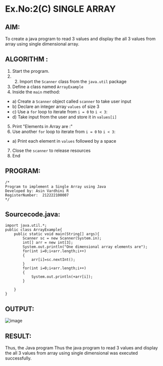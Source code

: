 # Ex.No:2(C)    SINGLE ARRAY

## AIM:
To create a java program to read 3 values and display the all 3 values from array using single dimensional array.

## ALGORITHM :
1.	Start the program.
2.	2.	Import the `Scanner` class from the `java.util` package
3.	Define a class named `ArrayExample`
4.	Inside the `main` method:
-	a) Create a `Scanner` object called `scanner` to take user input
-	b) Declare an integer array `values` of size 3
-	c) Use a `for` loop to iterate from `i = 0` to `i < 3`:
-   d) Take input from the user and store it in `values[i]`
5.	Print "Elements in Array are :"
6.	Use another `for` loop to iterate from `i = 0` to `i < 3`:
-	a) Print each element in `values` followed by a space
7.	Close the `scanner` to release resources
8.	End





## PROGRAM:
 ```
/*
Program to implement a Single Array using Java
Developed by: Asin Vardhini R
RegisterNumber:  212222100007
*/
```

## Sourcecode.java:
```
import java.util.*;
public class ArrayExample{
    public static void main(String[] args){
        Scanner sc = new Scanner(System.in);
        int[] arr = new int[3];
        System.out.println("One dimensional array elements are");
        for(int i=0;i<arr.length;i++)
        {
            arr[i]=sc.nextInt();
        }
        for(int i=0;i<arr.length;i++)
        {
            System.out.println(+arr[i]);
        }

    }
}
```






## OUTPUT:
![image](https://github.com/user-attachments/assets/36820e51-bdef-4a59-bad7-28707a815113)



## RESULT:
Thus, the Java program Thus the java program to read 3 values and display the all 3 values from array using single dimensional  was executed successfully.


